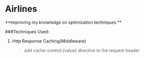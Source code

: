 # Airlines

**Improving my knowledge on optimization techniques **


###Techniques Used:
1. Http Response Caching(Middleware)
   >add cache-control:{value} directive to the request header